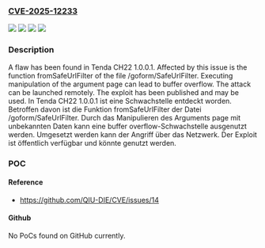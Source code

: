 ### [CVE-2025-12233](https://cve.mitre.org/cgi-bin/cvename.cgi?name=CVE-2025-12233)
![](https://img.shields.io/static/v1?label=Product&message=CH22&color=blue)
![](https://img.shields.io/static/v1?label=Version&message=1.0.0.1%20&color=brightgreen)
![](https://img.shields.io/static/v1?label=Vulnerability&message=Buffer%20Overflow&color=brightgreen)
![](https://img.shields.io/static/v1?label=Vulnerability&message=Memory%20Corruption&color=brightgreen)

### Description

A flaw has been found in Tenda CH22 1.0.0.1. Affected by this issue is the function fromSafeUrlFilter of the file /goform/SafeUrlFilter. Executing manipulation of the argument page can lead to buffer overflow. The attack can be launched remotely. The exploit has been published and may be used.
In Tenda CH22 1.0.0.1 ist eine Schwachstelle entdeckt worden. Betroffen davon ist die Funktion fromSafeUrlFilter der Datei /goform/SafeUrlFilter. Durch das Manipulieren des Arguments page mit unbekannten Daten kann eine buffer overflow-Schwachstelle ausgenutzt werden. Umgesetzt werden kann der Angriff über das Netzwerk. Der Exploit ist öffentlich verfügbar und könnte genutzt werden.

### POC

#### Reference
- https://github.com/QIU-DIE/CVE/issues/14

#### Github
No PoCs found on GitHub currently.

